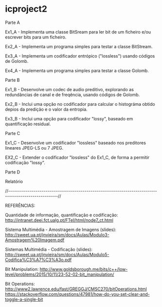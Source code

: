 # icproject2

Parte A

Ex1_A - Implementa uma classe BitSream para ler bit de um ficheiro e/ou escrever bits para um ficheiro.

Ex2_A - Implementa um programa simples para testar a classe BitStream.

Ex3_A - Implementa um codificador entrópico ("lossless") usando códigos de Golomb.

Ex4_A - Implementa um programa simples para testar a classe Golomb.

Parte B

Ex1_B - Desenvolve um codec de audio preditivo, explorando as redundâncias de canal e de freqência, usando códigos de Golomb.

Ex2_B - Inclui uma opção no codificador para calcular o histográma obtido depios da predição e o valor da entropia.

Ex3_B - Inclui uma opção para codificador "lossy", baseado em quantificação residual.

Parte C

Ex1_C - Desenvolve um codificador "lossless" baseado nos preditores lineares JPEG-LS ou 7 JPEG.

EX2_C - Extender o codificador "lossless" do Ex1_C, de forma a permitir codificação "lossy".

Parte D

Relatório

//-------------------------------------------------------------------------------------------------------//

REFERÊNCIAS:

Quantidade de informação, quantificação e codificação: http://intranet.deei.fct.ualg.pt/FTel/html/node7_ct.html

Sistema Multimédia - Amostragem de Imagens (slides): http://sweet.ua.pt/jnvieira/sm/docs/Aulas/Modulo3-Amostragem%20Imagem.pdf

Sistemas Multimédia - Codificação  (slides): http://sweet.ua.pt/jnvieira/sm/docs/Aulas/Modulo5-Codifica%C3%A7%C3%A3o.pdf

Bit Manipulation: http://www.goldsborough.me/bits/c++/low-level/problems/2015/10/11/23-52-02-bit_manipulation/

Bit Operations: http://www2.lawrence.edu/fast/GREGGJ/CMSC270/bitOperations.html
                https://stackoverflow.com/questions/47981/how-do-you-set-clear-and-toggle-a-single-bit
